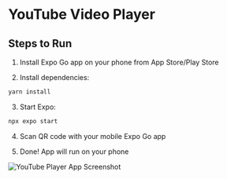 # YouTube Video Player

## Steps to Run

1. Install Expo Go app on your phone from App Store/Play Store

2. Install dependencies:
```bash
yarn install
```

3. Start Expo:
```bash
npx expo start
```

4. Scan QR code with your mobile Expo Go app

5. Done! App will run on your phone 

![YouTube Player App Screenshot](https://raw.githubusercontent.com/bharathibtch/youtube-player-rn/refs/heads/main/assets/youtube_player_rn.jepg) 